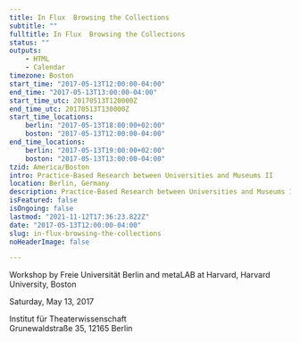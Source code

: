 ```yaml
---
title: In Flux  Browsing the Collections
subtitle: ""
fulltitle: In Flux  Browsing the Collections
status: ""
outputs:
    - HTML
    - Calendar
timezone: Boston
start_time: "2017-05-13T12:00:00-04:00"
end_time: "2017-05-13T13:00:00-04:00"
start_time_utc: 20170513T120000Z
end_time_utc: 20170513T130000Z
start_time_locations:
    berlin: "2017-05-13T18:00:00+02:00"
    boston: "2017-05-13T12:00:00-04:00"
end_time_locations:
    berlin: "2017-05-13T19:00:00+02:00"
    boston: "2017-05-13T13:00:00-04:00"
tzid: America/Boston
intro: Practice-Based Research between Universities and Museums II
location: Berlin, Germany
description: Practice-Based Research between Universities and Museums II
isFeatured: false
isOngoing: false
lastmod: "2021-11-12T17:36:23.822Z"
date: "2017-05-13T12:00:00-04:00"
slug: in-flux-browsing-the-collections
noHeaderImage: false

---
```

Workshop by Freie Universität Berlin and metaLAB at Harvard, Harvard University, Boston

Saturday, May 13, 2017

Institut für Theaterwissenschaft<br />
Grunewaldstraße 35, 12165 Berlin